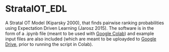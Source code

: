# StratalOT_EDL
A Stratal OT Model (Kiparsky 2000), that finds pairwise ranking probabilities using Expectation Driven Learning (Jarosz 2015). The software is in the form of a .ipynb file (meant to be used with [Google Colab](https://colab.research.google.com/notebooks/intro.ipynb)) and example input files are also included (which are meant to be uploayded to [Google Drive](https://www.google.com/drive/), prior to running the script in Colab).
